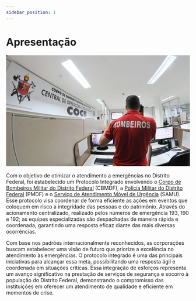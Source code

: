 ```yaml
---
sidebar_position: 1
---
```


# Apresentação

![COCB](../../static/img/cocb.jpg)

Com o objetivo de otimizar o atendimento a emergências no Distrito Federal, foi estabelecido um Protocolo Integrado envolvendo o [Corpo de Bombeiros Militar do Distrito Federal](https://www.cbm.df.gov.br/) (CBMDF), a [Polícia Militar do Distrito Federal](https://www.pmdf.df.gov.br/) (PMDF) e o [Serviço de Atendimento Móvel de Urgência](https://www.saude.df.gov.br/samu-192-df) (SAMU). Esse protocolo visa coordenar de forma eficiente as ações em eventos que coloquem em risco a integridade das pessoas e do patrimônio. Através do acionamento centralizado, realizado pelos números de emergência 193, 190 e 192; as equipes especializadas são despachadas de maneira rápida e coordenada, garantindo uma resposta eficaz diante das mais diversas ocorrências.

Com base nos padrões internacionalmente reconhecidos, as corporações buscam estabelecer uma visão de futuro que priorize a excelência no atendimento às emergências. O protocolo integrado é uma das principais iniciativas para alcançar essa meta, possibilitando uma resposta ágil e coordenada em situações críticas. Essa integração de esforços representa um avanço significativo na prestação de serviços de segurança e socorro à população do Distrito Federal, demonstrando o compromisso das instituições em oferecer um atendimento de qualidade e eficiente em momentos de crise.
